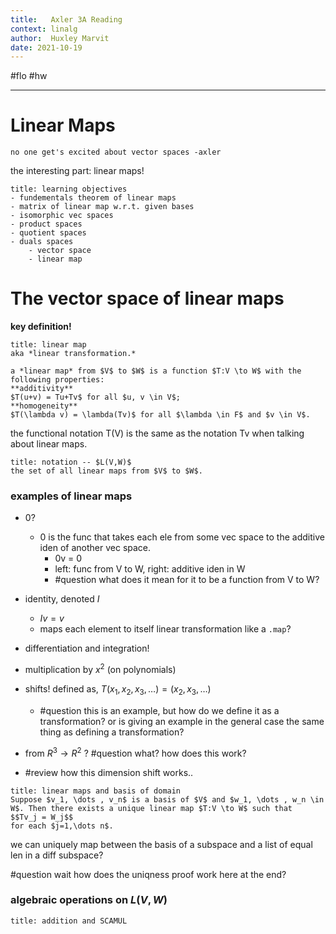 ```yaml
---
title:   Axler 3A Reading
context: linalg
author:  Huxley Marvit
date: 2021-10-19
---
```


#flo  #hw 

***

# Linear Maps

```ad-qoute
no one get's excited about vector spaces -axler
```

the interesting part: linear maps!

```ad-abstract
title: learning objectives
- fundementals theorem of linear maps
- matrix of linear map w.r.t. given bases
- isomorphic vec spaces
- product spaces
- quotient spaces
- duals spaces
	- vector space
	- linear map
```


# The vector space of linear maps

**key definition!**

```ad-def
title: linear map
aka *linear transformation.*

a *linear map* from $V$ to $W$ is a function $T:V \to W$ with the following properties:
**additivity**
$T(u+v) = Tu+Tv$ for all $u, v \in V$;
**homogeneity**
$T(\lambda v) = \lambda(Tv)$ for all $\lambda \in F$ and $v \in V$.
```

the functional notation T(V) is the same as the notation Tv when talking about linear maps.


```ad-def
title: notation -- $L(V,W)$
the set of all linear maps from $V$ to $W$.
```

### examples of linear maps
- 0?
	- 0 is the func that takes each ele from some vec space to the additive iden of another vec space.
		- 0v = 0
		- left: func from V to W, right: additive iden in W
		- #question what does it mean for it to be a function from V to W?
- identity, denoted $I$
	- $Iv = v$
	- maps each element to itself
linear transformation like a `.map`?

- differentiation and integration!
- multiplication by $x^2$ (on polynomials)
- shifts! defined as, $T(x_1, x_2, x_3, \dots) = (x_2, x_3, \dots)$
	- #question this is an example, but how do we define it as a transformation? or is giving an example in the general case the same thing as defining a transformation?

- from $R^3 \to R^2$ ? #question what? how does this work?
- #review how this dimension shift works..


```ad-def
title: linear maps and basis of domain
Suppose $v_1, \dots , v_n$ is a basis of $V$ and $w_1, \dots , w_n \in W$. Then there exists a unique linear map $T:V \to W$ such that
$$Tv_j = W_j$$
for each $j=1,\dots n$.
```
we can uniquely map between the basis of a subspace and a list of equal len in a diff subspace?

#question wait how does the uniqness proof work here at the end?



### algebraic operations on $L(V,W)$

```ad-def
title: addition and SCAMUL



```

















